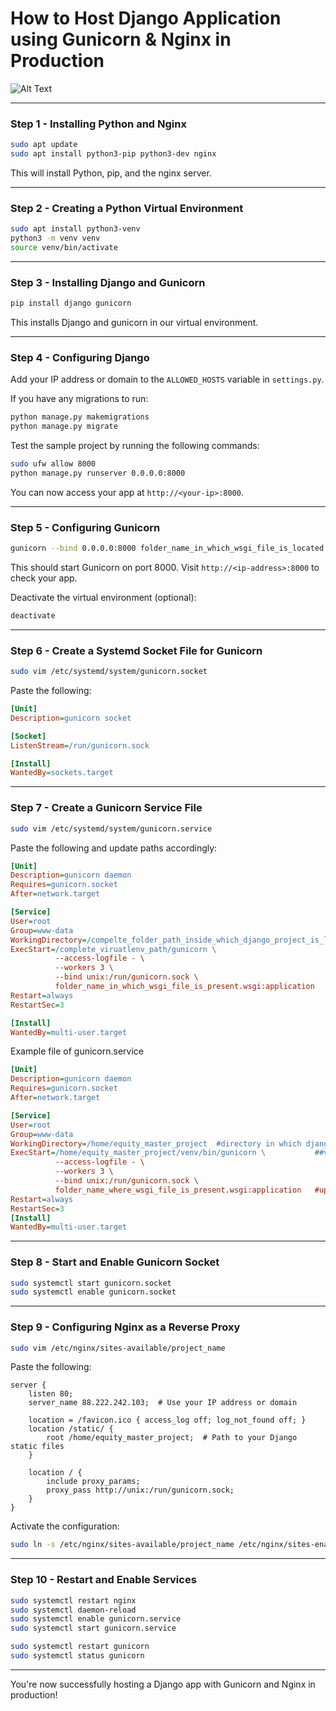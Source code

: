 # How to Host Django Application using Gunicorn & Nginx in Production
![Alt Text](server/images/ngnix.webp)

---

### Step 1 - Installing Python and Nginx

```bash
sudo apt update
sudo apt install python3-pip python3-dev nginx
```

This will install Python, pip, and the nginx server.

---

### Step 2 - Creating a Python Virtual Environment

```bash
sudo apt install python3-venv
python3 -m venv venv
source venv/bin/activate
```

---

### Step 3 - Installing Django and Gunicorn

```bash
pip install django gunicorn
```

This installs Django and gunicorn in our virtual environment.

---

### Step 4 - Configuring Django

Add your IP address or domain to the `ALLOWED_HOSTS` variable in `settings.py`.

If you have any migrations to run:

```bash
python manage.py makemigrations
python manage.py migrate
```

Test the sample project by running the following commands:

```bash
sudo ufw allow 8000
python manage.py runserver 0.0.0.0:8000
```

You can now access your app at `http://<your-ip>:8000`.

---

### Step 5 - Configuring Gunicorn

```bash
gunicorn --bind 0.0.0.0:8000 folder_name_in_which_wsgi_file_is_located.wsgi
```

This should start Gunicorn on port 8000. Visit `http://<ip-address>:8000` to check your app.

Deactivate the virtual environment (optional):

```bash
deactivate
```

---

### Step 6 - Create a Systemd Socket File for Gunicorn

```bash
sudo vim /etc/systemd/system/gunicorn.socket
```

Paste the following:

```ini
[Unit]
Description=gunicorn socket

[Socket]
ListenStream=/run/gunicorn.sock

[Install]
WantedBy=sockets.target
```

---

### Step 7 - Create a Gunicorn Service File

```bash
sudo vim /etc/systemd/system/gunicorn.service
```

Paste the following and update paths accordingly:

```ini
[Unit]
Description=gunicorn daemon
Requires=gunicorn.socket
After=network.target

[Service]
User=root
Group=www-data
WorkingDirectory=/compelte_folder_path_inside_which_django_project_is_located
ExecStart=/complete_viruatlenv_path/gunicorn \
          --access-logfile - \
          --workers 3 \
          --bind unix:/run/gunicorn.sock \
          folder_name_in_which_wsgi_file_is_present.wsgi:application
Restart=always
RestartSec=3

[Install]
WantedBy=multi-user.target
```

Example file of gunicorn.service

```ini
[Unit]
Description=gunicorn daemon
Requires=gunicorn.socket
After=network.target

[Service]
User=root
Group=www-data
WorkingDirectory=/home/equity_master_project  #directory in which django project is present
ExecStart=/home/equity_master_project/venv/bin/gunicorn \           ##virtualenv path to activate gunicorn
          --access-logfile - \
          --workers 3 \
          --bind unix:/run/gunicorn.sock \
          folder_name_where_wsgi_file_is_present.wsgi:application   #update wsgi file name in this line
Restart=always
RestartSec=3
[Install]
WantedBy=multi-user.target
```

---

### Step 8 - Start and Enable Gunicorn Socket

```bash
sudo systemctl start gunicorn.socket
sudo systemctl enable gunicorn.socket
```

---

### Step 9 - Configuring Nginx as a Reverse Proxy

```bash
sudo vim /etc/nginx/sites-available/project_name
```

Paste the following:

```nginx
server {
    listen 80;
    server_name 88.222.242.103;  # Use your IP address or domain

    location = /favicon.ico { access_log off; log_not_found off; }
    location /static/ {
        root /home/equity_master_project;  # Path to your Django static files
    }

    location / {
        include proxy_params;
        proxy_pass http://unix:/run/gunicorn.sock;
    }
}
```

Activate the configuration:

```bash
sudo ln -s /etc/nginx/sites-available/project_name /etc/nginx/sites-enabled/
```

---

### Step 10 - Restart and Enable Services

```bash
sudo systemctl restart nginx
sudo systemctl daemon-reload
sudo systemctl enable gunicorn.service
sudo systemctl start gunicorn.service

sudo systemctl restart gunicorn
sudo systemctl status gunicorn
```

---

You're now successfully hosting a Django app with Gunicorn and Nginx in production!
